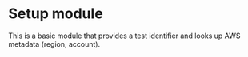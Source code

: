 # Setup module 

This is a basic module that provides a test identifier and looks up AWS metadata (region, account).
